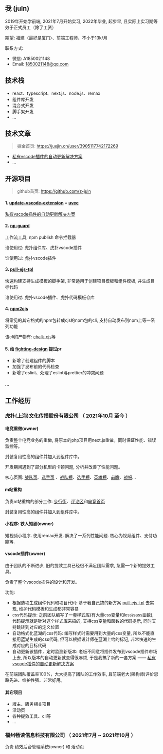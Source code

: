 
<br />

## 我 (juln)

2019年开始学前端, 2021年7月开始实习, 2022年毕业, 起步早, 且实际上实习期等效于正式员工（除了工资）

期望: 福建（最好是厦门）、前端工程师、不小于13k/月

联系方式:
- 微信: A1850021148
- Email: 1850021148@qq.com

## 技术栈

- react、typescript、next.js、node.js、remax
- 组件库开发
- 混合式开发
- 脚手架开发
- ...

## 技术文章

> 掘金首页: <https://juejin.cn/user/3905117742172269>

- [私有vscode插件的自动更新解决方案](<https://juejin.cn/post/7141662937420136479/>)
- ...

## 开源项目

> github首页: <https://github.com/z-juln>

#### 1. [update-vscode-extension](https://www.npmjs.com/package/update-vscode-extension) + [uvec](https://www.npmjs.com/package/uvec)

[私有vscode插件的自动更新解决方案](<https://juejin.cn/post/7141662937420136479/>)

#### 2. [np-guard](https://www.npmjs.com/package/np-guard)

工作流工具, npm publish 命令拦截器

谁使用过: 虎扑组件库、虎扑vscode插件

谁使用过: 虎扑vscode插件

#### 3. [pull-ejs-tpl](https://www.npmjs.com/package/pull-ejs-tpl)

快速构建支持生成模板的脚手架, 非常适用于创建项目模板和组件模板, 并生成目标代码

谁使用过: 虎扑vscode插件、虎扑代码模板仓库

#### 4. [npm2cjs](https://www.npmjs.com/package/npm2cjs)

将常见的其它格式的npm包转成cjs的npm包的cli, 支持自动发布到npm上等一系列功能

该cli的产物有: [chalk-cjs](https://www.npmjs.com/package/npm2cjs)等

#### 5. 给 [fighting-design](https://github.com/FightingDesign/fighting-design) 提过pr

- 新增了创建组件的脚本
- 加强了发布前的代码检查
- 新增了eslint、处理了eslint与prettier的冲突问题

#### ...

## 工作经历

### 虎扑(上海)文化传播股份有限公司 （ 2021年10月 至今 ）

#### 电竞重做(owner)

负责整个电竞业务的重做, 将原本的php项目用next.js重做。同时保证性能、错误监控等。

封装复用性高的组件并加入到组件库中。

开发期间遇到了部分机型的卡顿问题, 分析并改善了性能问题。

核心页面: [战队页](https://games.mobileapi.hupu.com/eg/list/team?type=lol&id=29)、[选手页](https://games.mobileapi.hupu.com/eg/list/player?type=lol&id=100) 、[战队榜](https://games.mobileapi.hupu.com/eg/list/kog/team)、[选手榜](https://games.mobileapi.hupu.com/eg/list/kog/team)、[英雄榜](https://games.mobileapi.hupu.com/eg/list/lol/score?night=1)、[前瞻](https://offline-download.hupu.com/online/prod/300002/prospect.html?game_type=kog&battle_id=2149)、[战报](https://offline-download.hupu.com/online/prod/300002/report.html?game_type=lol&battle_id=8291)...

#### m站重构

负责m站重构的部分工作: [步行街](https://m.hupu.com/gambia)、[评论区](https://m.hupu.com/bbs/55475766.html#master-discuss-section)和[电竞首页](https://m.hupu.com/gg)

封装复用性高的组件并加入到组件库中。

#### 小程序: 铁人短剧(owner)

短视频小程序. 使用remax开发. 解决了一系列性能问题. 核心为视频组件、支付功能等.

#### vscode插件(owner)

由于团队的不断进步, 旧的提效工具已经很不满足团队需求, 急需一个新的提效工具。

负责了整个vscode插件的设计和开发。

功能:
- 根据选项生成组件代码和项目代码: 基于我自己搞的新方案 [pull-ejs-tpl](https://www.npmjs.com/package/pull-ejs-tpl) 去实现, 维护代码模板和生成都非常容易
- css代码提示: 之前团队编写了一套样式库(有大量css变量和less\sass函数), 代码提示就是针对这个样式库来搞的, 支持css变量和函数的代码提示, 同时支持跳转到对应的定义位置
- 自动格式化蓝湖的css代码: 编写样式时需要用到大量的css变量, 所以不能直接用蓝湖生成的css代码, 但可以根据设计师在蓝湖上给的标记, 非常快速的生成对应的目标代码
- 自动更新该插件，定时监测新版本: 老板不同意将插件发布到vscode插件市场上去, 所以版本的自动更新就变得很麻烦, 于是我搞了新的一套方案 —— [私有vscode插件的自动更新解决方案](<https://juejin.cn/post/7141662937420136479/>)

在前端团队覆盖率100%，大大提高了团队的工作效率, 且前端老大(架构师)评价思路先进、维护性强、非常好用。

#### 其它项目

- 版主、版务相关项目
- 活动页
- 各种提效工具、cli等
- ...

### 福州畅读信息科技有限公司 （ 2021年7月 ~ 2021年10月 ）

负责 绩效后台管理系统(owner) 和 活动页

<br />
